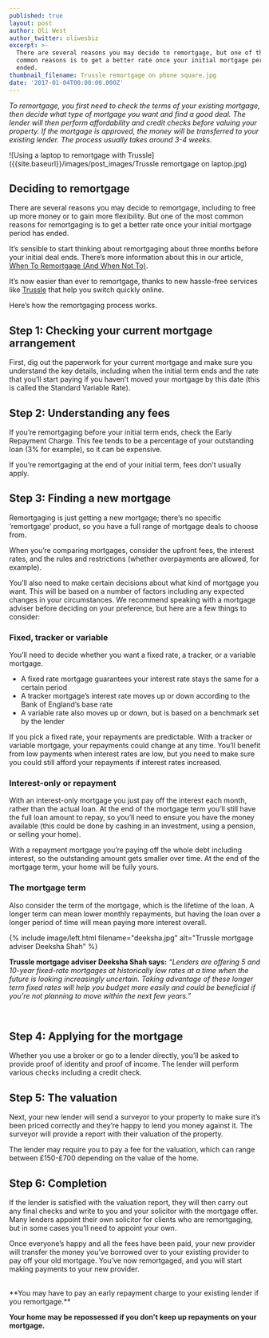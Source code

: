 ```yaml
---
published: true
layout: post
author: Oli West
author_twitter: oliwesbiz
excerpt: >-
  There are several reasons you may decide to remortgage, but one of the most
  common reasons is to get a better rate once your initial mortgage period has
  ended.
thumbnail_filename: Trussle remortgage on phone square.jpg
date: '2017-01-04T00:00:00.000Z'
---
```

_To remortgage, you first need to check the terms of your existing mortgage, then decide what type of mortgage you want and find a good deal. The lender will then perform affordability and credit checks before valuing your property. If the mortgage is approved, the money will be transferred to your existing lender. The process usually takes around 3-4 weeks._

![Using a laptop to remortgage with Trussle]({{site.baseurl}}/images/post_images/Trussle remortgage on laptop.jpg)

## Deciding to remortgage

There are several reasons you may decide to remortgage, including to free up more money or to gain more flexibility. But one of the most common reasons for remortgaging is to get a better rate once your initial mortgage period has ended.

It’s sensible to start thinking about remortgaging about three months before your initial deal ends. There’s more information about this in our article, [When To Remortgage (And When Not To)](https://trussle.com/blog/when-to-remortgage-and-when-not-to).

It’s now easier than ever to remortgage, thanks to new hassle-free services like [Trussle](https://trussle.com/) that help you switch quickly online.

Here’s how the remortgaging process works.

## Step 1: Checking your current mortgage arrangement
First, dig out the paperwork for your current mortgage and make sure you understand the key details, including when the initial term ends and the rate that you’ll start paying if you haven’t moved your mortgage by this date (this is called the Standard Variable Rate).

## Step 2: Understanding any fees
If you’re remortgaging before your initial term ends, check the Early Repayment Charge. This fee tends to be a percentage of your outstanding loan (3% for example), so it can be expensive.

If you’re remortgaging at the end of your initial term, fees don’t usually apply.

## Step 3: Finding a new mortgage
Remortgaging is just getting a new mortgage; there’s no specific ‘remortgage’ product, so you have a full range of mortgage deals to choose from.

When you’re comparing mortgages, consider the upfront fees, the interest rates, and the rules and restrictions (whether overpayments are allowed, for example).

You’ll also need to make certain decisions about what kind of mortgage you want. This will be based on a number of factors including any expected changes in your circumstances. We recommend speaking with a mortgage adviser before deciding on your preference, but here are a few things to consider:

### Fixed, tracker or variable
You’ll need to decide whether you want a fixed rate, a tracker, or a variable mortgage.

* A fixed rate mortgage guarantees your interest rate stays the same for a certain period
* A tracker mortgage’s interest rate moves up or down according to the Bank of England’s base rate
* A variable rate also moves up or down, but is based on a benchmark set by the lender

If you pick a fixed rate, your repayments are predictable. With a tracker or variable mortgage, your repayments could change at any time. You’ll benefit from low payments when interest rates are low, but you need to make sure you could still afford your repayments if interest rates increased.

### Interest-only or repayment
With an interest-only mortgage you just pay off the interest each month, rather than the actual loan. At the end of the mortgage term you’ll still have the full loan amount to repay, so you’ll need to ensure you have the money available (this could be done by cashing in an investment, using a pension, or selling your home).

With a repayment mortgage you’re paying off the whole debt including interest, so the outstanding amount gets smaller over time. At the end of the mortgage term, your home will be fully yours.

### The mortgage term
Also consider the term of the mortgage, which is the lifetime of the loan. A longer term can mean lower monthly repayments, but having the loan over a longer period of time will mean paying more interest overall.

{% include image/left.html filename="deeksha.jpg" alt="Trussle mortgage adviser Deeksha Shah" %}

**Trussle mortgage adviser Deeksha Shah says:** _“Lenders are offering 5 and 10-year fixed-rate mortgages at historically low rates at a time when the future is looking increasingly uncertain. Taking advantage of these longer term fixed rates will help you budget more easily and could be beneficial if you’re not planning to move within the next few years.”_

<br/>

## Step 4: Applying for the mortgage
Whether you use a broker or go to a lender directly, you’ll be asked to provide proof of identity and proof of income. The lender will perform various checks including a credit check.

## Step 5: The valuation 
Next, your new lender will send a surveyor to your property to make sure it’s been priced correctly and they’re happy to lend you money against it. The surveyor will provide a report with their valuation of the property.

The lender may require you to pay a fee for the valuation, which can range between £150-£700 depending on the value of the home.

## Step 6: Completion 
If the lender is satisfied with the valuation report, they will then carry out any final checks and write to you and your solicitor with the mortgage offer. Many lenders appoint their own solicitor for clients who are remortgaging, but in some cases you’ll need to appoint your own.

Once everyone’s happy and all the fees have been paid, your new provider will transfer the money you’ve borrowed over to your existing provider to pay off your old mortgage. You’ve now remortgaged, and you will start making payments to your new provider.

<br/>
**You may have to pay an early repayment charge to your existing lender if you remortgage.**

**Your home may be repossessed if you don't keep up repayments on your mortgage.**
